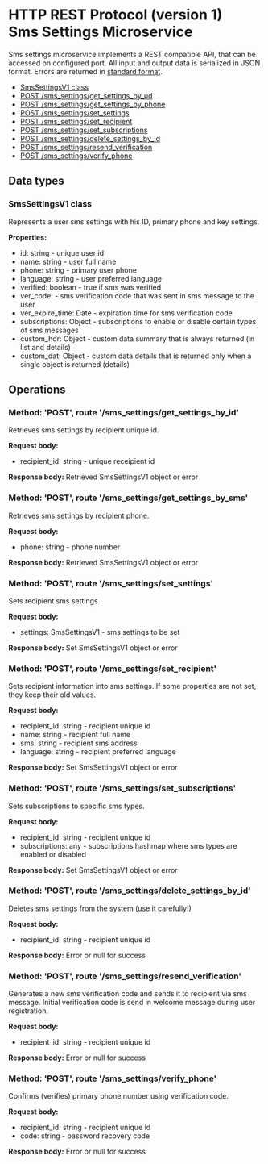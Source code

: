# HTTP REST Protocol (version 1) <br> Sms Settings Microservice

Sms settings microservice implements a REST compatible API, that can be accessed on configured port.
All input and output data is serialized in JSON format. Errors are returned in [standard format]().

* [SmsSettingsV1 class](#class1)
* [POST /sms_settings/get_settings_by_ud](#operation1)
* [POST /sms_settings/get_settings_by_phone](#operation2)
* [POST /sms_settings/set_settings](#operation3)
* [POST /sms_settings/set_recipient](#operation4)
* [POST /sms_settings/set_subscriptions](#operation5)
* [POST /sms_settings/delete_settings_by_id](#operation6)
* [POST /sms_settings/resend_verification](#operation7)
* [POST /sms_settings/verify_phone](#operation8)

## Data types

### <a name="class1"></a> SmsSettingsV1 class

Represents a user sms settings with his ID, primary phone and key settings.

**Properties:**
- id: string - unique user id
- name: string - user full name
- phone: string - primary user phone
- language: string - user preferred language
- verified: boolean - true if sms was verified
- ver_code: - sms verification code that was sent in sms message to the user
- ver\_expire\_time: Date - expiration time for sms verification code
- subscriptions: Object - subscriptions to enable or disable certain types of sms messages
- custom_hdr: Object - custom data summary that is always returned (in list and details)
- custom_dat: Object - custom data details that is returned only when a single object is returned (details)

## Operations

### <a name="operation1"></a> Method: 'POST', route '/sms\_settings/get\_settings\_by_id'

Retrieves sms settings by recipient unique id. 

**Request body:** 
- recipient_id: string - unique receipient id

**Response body:**
Retrieved SmsSettingsV1 object or error

### <a name="operation2"></a> Method: 'POST', route '/sms\_settings/get\_settings\_by_sms'

Retrieves sms settings by recipient phone. 

**Request body:** 
- phone: string - phone number

**Response body:**
Retrieved SmsSettingsV1 object or error

### <a name="operation3"></a> Method: 'POST', route '/sms\_settings/set_settings'

Sets recipient sms settings

**Request body:** 
- settings: SmsSettingsV1 -  sms settings to be set

**Response body:**
Set SmsSettingsV1 object or error

### <a name="operation4"></a> Method: 'POST', route '/sms\_settings/set_recipient'

Sets recipient information into sms settings.
If some properties are not set, they keep their old values.

**Request body:** 
- recipient_id: string - recipient unique id
- name: string - recipient full name
- sms: string - recipient sms address
- language: string - recipient preferred language

**Response body:**
Set SmsSettingsV1 object or error

### <a name="operation5"></a> Method: 'POST', route '/sms\_settings/set_subscriptions'

Sets subscriptions to specific sms types.

**Request body:** 
- recipient_id: string - recipient unique id
- subscriptions: any - subscriptions hashmap where sms types are enabled or disabled

**Response body:**
Set SmsSettingsV1 object or error

### <a name="operation6"></a> Method: 'POST', route '/sms\_settings/delete\_settings\_by_id'

Deletes sms settings from the system (use it carefully!)

**Request body:** 
- recipient_id: string - recipient unique id

**Response body:**
Error or null for success

### <a name="operation6"></a> Method: 'POST', route '/sms\_settings/resend\_verification'

Generates a new sms verification code and sends it to recipient via sms message.
Initial verification code is send in welcome message during user registration.

**Request body:** 
- recipient_id: string - recipient unique id

**Response body:**
Error or null for success

### <a name="operation7"></a> Method: 'POST', route '/sms\_settings/verify_phone'

Confirms (verifies) primary phone number using verification code.

**Request body:** 
- recipient_id: string - recipient unique id
- code: string - password recovery code

**Response body:**
Error or null for success

